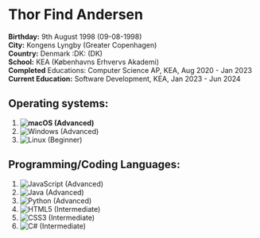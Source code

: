 # Thor Find Andersen
__Birthday:__ 9th August 1998 (09-08-1998) <br>
__City:__ Kongens Lyngby (Greater Copenhagen) <br>
__Country:__ Denmark :DK: (DK)<br>
__School:__ KEA (Københavns Erhvervs Akademi) <br>
__Completed__ Educations: Computer Science AP, KEA, Aug 2020 - Jan 2023 <br>
__Current Education:__ Software Development, KEA, Jan 2023 - Jun 2024 <br>

## Operating systems:
1. __![macOS](https://img.shields.io/badge/mac%20os-000000?style=for-the-badge&logo=apple&logoColor=F0F0F0) (Advanced)__
2. ![Windows](https://img.shields.io/badge/Windows-0078D6?style=for-the-badge&logo=windows&logoColor=white) (Advanced)
3. ![Linux](https://img.shields.io/badge/Linux-FCC624?style=for-the-badge&logo=linux&logoColor=black) (Beginner)

## Programming/Coding Languages:
1. ![JavaScript](https://img.shields.io/badge/javascript-%23323330.svg?style=for-the-badge&logo=javascript&logoColor=%23F7DF1E) (Advanced)
2. ![Java](https://img.shields.io/badge/java-%23ED8B00.svg?style=for-the-badge&logo=java&logoColor=white) (Advanced)
3. ![Python](https://img.shields.io/badge/python-3670A0?style=flat-square&logo=python&logoColor=ffdd54) (Advanced)
4. ![HTML5](https://img.shields.io/badge/html5-%23E34F26.svg?style=for-the-badge&logo=html5&logoColor=white) (Intermediate)
5. ![CSS3](https://img.shields.io/badge/css3-%231572B6.svg?style=for-the-badge&logo=css3&logoColor=white) (Intermediate)
6. ![C#](https://img.shields.io/badge/c%23-%23239120.svg?style=for-the-badge&logo=c-sharp&logoColor=white) (Intermediate)
